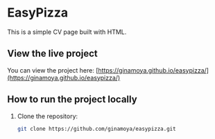 # EasyPizza

This is a simple CV page built with HTML.

## View the live project

You can view the project here:
[https://ginamoya.github.io/easypizza/](https://ginamoya.github.io/easypizza/)

## How to run the project locally

1. Clone the repository:
   ```bash
   git clone https://github.com/ginamoya/easypizza.git

